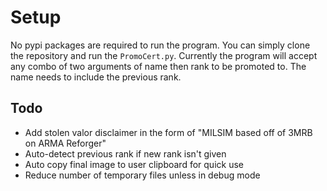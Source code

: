 # Setup

No pypi packages are required to run the program. You can simply clone the repository and run the `PromoCert.py`. Currently the program will accept any combo of two arguments of name then rank to be promoted to. The name needs to include the previous rank.

## Todo
- Add stolen valor disclaimer in the form of "MILSIM based off of 3MRB on ARMA Reforger"
- Auto-detect previous rank if new rank isn't given
- Auto copy final image to user clipboard for quick use
- Reduce number of temporary files unless in debug mode